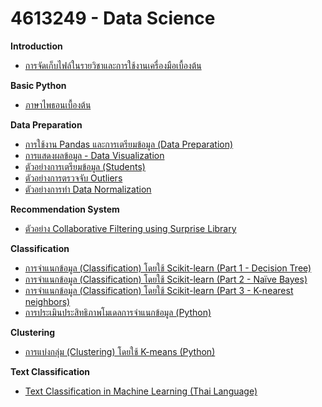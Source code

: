 # 4613249 - Data Science

**Introduction**
* [การจัดเก็บไฟล์ในรายวิชาและการใช้งานเครื่องมือเบื้องต้น](01_Intro.md)

**Basic Python**
* [ภาษาไพธอนเบื้องต้น](02_BasicPython.md)

**Data Preparation**
* [การใช้งาน Pandas และการเตรียมข้อมูล (Data Preparation)](03_Pandas.md)
* [การแสดงผลข้อมูล - Data Visualization](04_DataVisualization.md)
* [ตัวอย่างการเตรียมข้อมูล (Students)](05_DataPrepExample.md)
* [ตัวอย่างการตรวจจับ Outliers](05_Outlier.md)
* [ตัวอย่างการทำ Data Normalization](05_Normalization.md)

**Recommendation System**
* [ตัวอย่าง Collaborative Filtering using Surprise Library](12_CF_Surprise.md)


**Classification**
* [การจำแนกข้อมูล (Classification) โดยใช้ Scikit-learn (Part 1 - Decision Tree)](06_Classification_DT.md)
* [การจำแนกข้อมูล (Classification) โดยใช้ Scikit-learn (Part 2 - Naïve Bayes)](07_Classifiaction_NB.md)
* [การจำแนกข้อมูล (Classification) โดยใช้ Scikit-learn (Part 3 - K-nearest neighbors)](08_Classifiaction_Knn.md)
* [การประเมินประสิทธิภาพโมเดลการจำแนกข้อมูล (Python)](09_Model_Evaluation.md)


**Clustering**
* [การแบ่งกลุ่ม (Clustering) โดยใช้ K-means (Python)](10_kmean.md)


**Text Classification**
* [Text Classification in Machine Learning (Thai Language)](11_nlp_text_classification.md)

